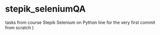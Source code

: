 # stepik_seleniumQA
tasks from course Stepik Selenium on Python
line for the very first commit from scratch )
